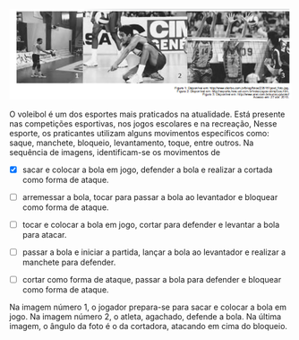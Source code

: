 

![](f0d1f30c-26c8-9d3b-cfac-ce439bb7ce48.png)

O voleibol é um dos esportes mais praticados na atualidade. Está presente nas competições esportivas, nos jogos escolares e na recreação, Nesse esporte, os praticantes utilizam alguns movimentos específicos como: saque, manchete, bloqueio, levantamento, toque, entre outros. Na sequência de imagens, identificam-se os movimentos de



- [x] sacar e colocar a bola em jogo, defender a bola e realizar a cortada como forma de ataque.
- [ ] arremessar a bola, tocar para passar a bola ao levantador e bloquear como forma de ataque.
- [ ] tocar e colocar a bola em jogo, cortar para defender e levantar a bola para atacar.
- [ ] passar a bola e iniciar a partida, lançar a bola ao levantador e realizar a manchete para defender.
- [ ] cortar como forma de ataque, passar a bola para defender e bloquear como forma de ataque.


Na imagem número 1, o jogador prepara-se para sacar e colocar a bola em jogo. Na imagem número 2, o atleta, agachado, defende a bola. Na última imagem, o ângulo da foto é o da cortadora, atacando em cima do bloqueio.
